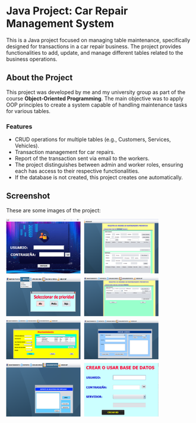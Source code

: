 # Java Project: Car Repair Management System

This is a Java project focused on managing table maintenance, specifically designed for transactions in a car repair business. The project provides functionalities to add, update, and manage different tables related to the business operations.

## About the Project
This project was developed by me and my university group as part of the course **Object-Oriented Programming**. The main objective was to apply OOP principles to create a system capable of handling maintenance tasks for various tables.

### Features
- CRUD operations for multiple tables (e.g., Customers, Services, Vehicles).
- Transaction management for car repairs.
- Report of the transaction sent via email to the workers.
- The project distinguishes between admin and worker roles, ensuring each has access to their respective functionalities.
- If the database is not created, this project creates one automatically.

## Screenshot
These are some images of the project:
<div style="display: flex; flex-wrap: wrap; gap: 10px;">
  <img src="images/login.png" alt="Descripción de la imagen" width="200"/>
  <img src="images/ordenxlogin.png" alt="Descripción de la imagen" width="200"/>
  <img src="images/reportes.png" alt="Descripción de la imagen" width="200"/>
  <img src="images/orden.png" alt="Descripción de la imagen" width="200"/>
  <img src="images/mantenimiento.png" alt="Descripción de la imagen" width="200"/>
  <img src="images/envioxcorreo.png" alt="Descripción de la imagen" width="200"/>
  <img src="images/envioreportes.png" alt="Descripción de la imagen" width="200"/>
  <img src="images/crearbd.png" alt="Descripción de la imagen" width="200"/>
</div>



